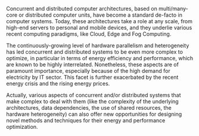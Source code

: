 Concurrent and distributed computer architectures, based on multi/many-core or distributed computer units, have become a standard de-facto in computer systems. Today, these architectures take a role at any scale, from high-end servers to personal and mobile devices, and they underlie various recent computing paradigms, like Cloud, Edge and Fog Computing.

The continuously-growing level of hardware parallelism and heterogeneity has led concurrent and distributed systems to be even more complex to optimize, in particular in terms of energy efficiency and performance, which are known to be highly interrelated. Nonetheless, these aspects are of paramount importance, especially because of the high demand for electricity by IT sector. This facet is further exacerbated by the recent energy crisis and the rising energy prices.

Actually, various aspects of concurrent and/or distributed systems that make complex to deal with them (like the complexity of the underlying architectures, data dependencies, the use of shared resources, the hardware heterogeneity) can also offer new opportunities for designing novel methods and techniques for their energy and performance optimization.

